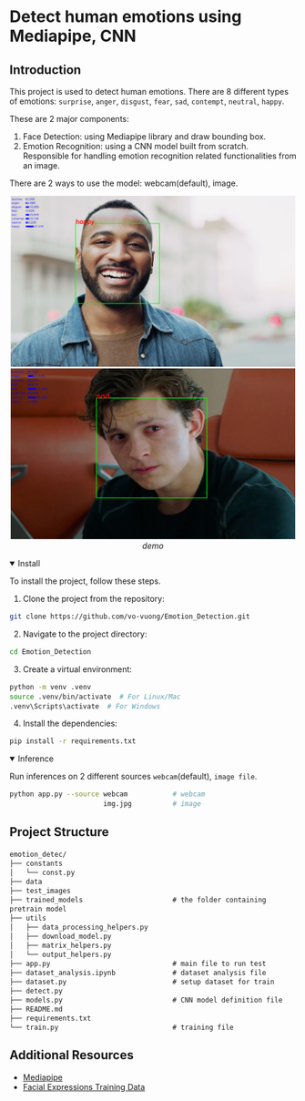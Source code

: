 # Detect human emotions using Mediapipe, CNN

## Introduction

This project is used to detect human emotions. There are 8 different types of emotions: `surprise`, `anger`, `disgust`, `fear`, `sad`, `contempt`, `neutral`, `happy`.

These are 2 major components:

1. Face Detection: using Mediapipe library and draw bounding box.
2. Emotion Recognition: using a CNN model built from scratch. Responsible for handling emotion recognition related functionalities from an image.

There are 2 ways to use the model: webcam(default), image.

<p align="center">
  <img src="https://raw.githubusercontent.com/vo-vuong/assets/main/emotion_detection/output_happy_image.png" width=500 height=300px><br/>
    <img src="https://raw.githubusercontent.com/vo-vuong/assets/main/emotion_detection/output_sad_image.png" width=500 height=300px><br/>
  <i>demo</i>
</p>

<details open>
<summary>Install</summary>

To install the project, follow these steps.

1. Clone the project from the repository:

```bash
git clone https://github.com/vo-vuong/Emotion_Detection.git
```

2. Navigate to the project directory:

```bash
cd Emotion_Detection
```

3. Create a virtual environment:

```bash
python -m venv .venv
source .venv/bin/activate  # For Linux/Mac
.venv\Scripts\activate  # For Windows
```

4. Install the dependencies:

```bash
pip install -r requirements.txt
```

</details>

<details open>
<summary>Inference</summary>

Run inferences on 2 different sources `webcam`(default), `image file`.

```bash
python app.py --source webcam           # webcam
                       img.jpg          # image
```

</details>

## Project Structure

```
emotion_detec/
├── constants
│   └── const.py
├── data
├── test_images
├── trained_models                      # the folder containing pretrain model
├── utils
│   ├── data_processing_helpers.py
│   ├── download_model.py
│   ├── matrix_helpers.py
│   └── output_helpers.py
├── app.py                              # main file to run test
├── dataset_analysis.ipynb              # dataset analysis file
├── dataset.py                          # setup dataset for train
├── detect.py
├── models.py                           # CNN model definition file
├── README.md
├── requirements.txt
└── train.py                            # training file
```

## Additional Resources

- [Mediapipe](https://developers.google.com/mediapipe)
- [Facial Expressions Training Data](https://www.kaggle.com/datasets/noamsegal/affectnet-training-data)

